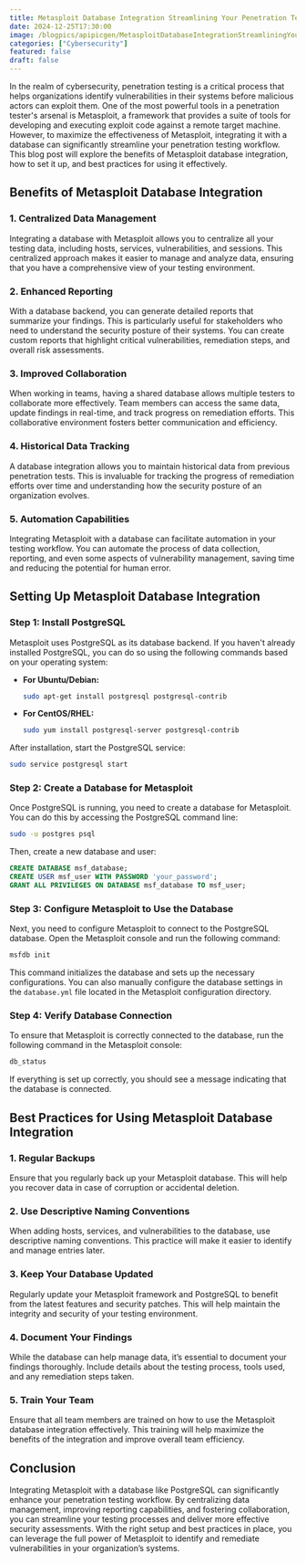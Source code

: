 ```yaml
---
title: Metasploit Database Integration Streamlining Your Penetration Testing Workflow
date: 2024-12-25T17:30:00
image: /blogpics/apipicgen/MetasploitDatabaseIntegrationStreamliningYourPenetrationTestingWorkflow-ZYH1RG0IUM.jpg
categories: ["Cybersecurity"]
featured: false
draft: false
---
```

In the realm of cybersecurity, penetration testing is a critical process that helps organizations identify vulnerabilities in their systems before malicious actors can exploit them. One of the most powerful tools in a penetration tester's arsenal is Metasploit, a framework that provides a suite of tools for developing and executing exploit code against a remote target machine. However, to maximize the effectiveness of Metasploit, integrating it with a database can significantly streamline your penetration testing workflow. This blog post will explore the benefits of Metasploit database integration, how to set it up, and best practices for using it effectively.

## Benefits of Metasploit Database Integration

### 1. Centralized Data Management
Integrating a database with Metasploit allows you to centralize all your testing data, including hosts, services, vulnerabilities, and sessions. This centralized approach makes it easier to manage and analyze data, ensuring that you have a comprehensive view of your testing environment.

### 2. Enhanced Reporting
With a database backend, you can generate detailed reports that summarize your findings. This is particularly useful for stakeholders who need to understand the security posture of their systems. You can create custom reports that highlight critical vulnerabilities, remediation steps, and overall risk assessments.

### 3. Improved Collaboration
When working in teams, having a shared database allows multiple testers to collaborate more effectively. Team members can access the same data, update findings in real-time, and track progress on remediation efforts. This collaborative environment fosters better communication and efficiency.

### 4. Historical Data Tracking
A database integration allows you to maintain historical data from previous penetration tests. This is invaluable for tracking the progress of remediation efforts over time and understanding how the security posture of an organization evolves.

### 5. Automation Capabilities
Integrating Metasploit with a database can facilitate automation in your testing workflow. You can automate the process of data collection, reporting, and even some aspects of vulnerability management, saving time and reducing the potential for human error.

## Setting Up Metasploit Database Integration

### Step 1: Install PostgreSQL
Metasploit uses PostgreSQL as its database backend. If you haven't already installed PostgreSQL, you can do so using the following commands based on your operating system:

- **For Ubuntu/Debian:**
  ```bash
  sudo apt-get install postgresql postgresql-contrib
  ```

- **For CentOS/RHEL:**
  ```bash
  sudo yum install postgresql-server postgresql-contrib
  ```

After installation, start the PostgreSQL service:
```bash
sudo service postgresql start
```

### Step 2: Create a Database for Metasploit
Once PostgreSQL is running, you need to create a database for Metasploit. You can do this by accessing the PostgreSQL command line:

```bash
sudo -u postgres psql
```

Then, create a new database and user:
```sql
CREATE DATABASE msf_database;
CREATE USER msf_user WITH PASSWORD 'your_password';
GRANT ALL PRIVILEGES ON DATABASE msf_database TO msf_user;
```

### Step 3: Configure Metasploit to Use the Database
Next, you need to configure Metasploit to connect to the PostgreSQL database. Open the Metasploit console and run the following command:

```bash
msfdb init
```

This command initializes the database and sets up the necessary configurations. You can also manually configure the database settings in the `database.yml` file located in the Metasploit configuration directory.

### Step 4: Verify Database Connection
To ensure that Metasploit is correctly connected to the database, run the following command in the Metasploit console:

```bash
db_status
```

If everything is set up correctly, you should see a message indicating that the database is connected.

## Best Practices for Using Metasploit Database Integration

### 1. Regular Backups
Ensure that you regularly back up your Metasploit database. This will help you recover data in case of corruption or accidental deletion.

### 2. Use Descriptive Naming Conventions
When adding hosts, services, and vulnerabilities to the database, use descriptive naming conventions. This practice will make it easier to identify and manage entries later.

### 3. Keep Your Database Updated
Regularly update your Metasploit framework and PostgreSQL to benefit from the latest features and security patches. This will help maintain the integrity and security of your testing environment.

### 4. Document Your Findings
While the database can help manage data, it’s essential to document your findings thoroughly. Include details about the testing process, tools used, and any remediation steps taken.

### 5. Train Your Team
Ensure that all team members are trained on how to use the Metasploit database integration effectively. This training will help maximize the benefits of the integration and improve overall team efficiency.

## Conclusion

Integrating Metasploit with a database like PostgreSQL can significantly enhance your penetration testing workflow. By centralizing data management, improving reporting capabilities, and fostering collaboration, you can streamline your testing processes and deliver more effective security assessments. With the right setup and best practices in place, you can leverage the full power of Metasploit to identify and remediate vulnerabilities in your organization’s systems.